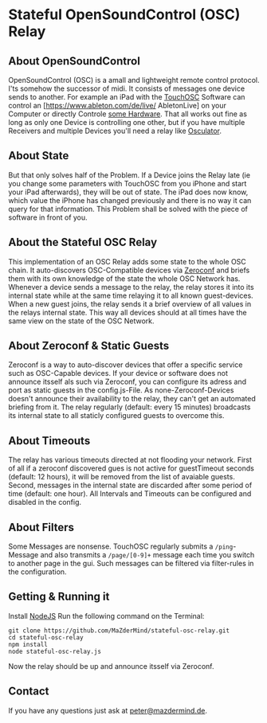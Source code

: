 # Stateful OpenSoundControl (OSC) Relay

## About OpenSoundControl
OpenSoundControl (OSC) is a amall and lightweight remote control protocol. I'ts somehow the successor of midi. It consists of messages one device sends to another. For example an iPad with the [TouchOSC](http://hexler.net/software/touchosc) Software can control an [https://www.ableton.com/de/live/ AbletonLive] on your Computer or directly Controle [some Hardware](http://wifimidi.com/). That all works out fine as long as only one Device is controlling one other, but if you have multiple Receivers and multiple Devices you'll need a relay like [Osculator](http://www.osculator.net/).

## About State
But that only solves half of the Problem. If a Device joins the Relay late (ie you change some parameters with TouchOSC from you iPhone and start your iPad afterwards), they will be out of state. The iPad does now know, which value the iPhone has changed previously and there is no way it can query for that information. This Problem shall be solved with the piece of software in front of you.

## About the Stateful OSC Relay
This implementation of an OSC Relay adds some state to the whole OSC chain. It auto-discovers OSC-Compatible devices via [Zeroconf](http://en.wikipedia.org/wiki/Zero-configuration_networking) and briefs them with its own knowledge of the state the whole OSC Network has. Whenever a device sends a message to the relay, the relay stores it into its internal state while at the same time relaying it to all known guest-devices. When a new guest joins, the relay sends it a brief overview of all values in the relays internal state. This way all devices should at all times have the same view on the state of the OSC Network.

## About Zeroconf & Static Guests
Zeroconf is a way to auto-discover devices that offer a specific service such as OSC-Capable devices. If your device or software does not announce itsself als such via Zeroconf, you can configure its adress and port as static guests in the config.js-File. As none-Zeroconf-Devices doesn't announce their availability to the relay, they can't get an automated briefing from it. The relay regularly (default: every 15 minutes) broadcasts its internal state to all staticly configured guests to overcome this.

## About Timeouts
The relay has various timeouts directed at not flooding your network. First of all if a zeroconf discovered gues is not active for guestTimeout seconds (default: 12 hours), it will be removed from the list of avaiable guests. Second, messages in the internal state are discarded after some period of time (default: one hour). All Intervals and Timeouts can be configured and disabled in the config.

## About Filters
Some Messages are nonsense. TouchOSC regularly submits a ``/ping``-Message and also transmits a ```/page/[0-9]+``` message each time you switch to another page in the gui. Such messages can be filtered via filter-rules in the configuration.

## Getting & Running it
Install [NodeJS](http://nodejs.org/)
Run the following command on the Terminal:
```
git clone https://github.com/MaZderMind/stateful-osc-relay.git
cd stateful-osc-relay
npm install
node stateful-osc-relay.js
```

Now the relay should be up and announce itsself via Zeroconf.


## Contact
If you have any questions just ask at peter@mazdermind.de.
